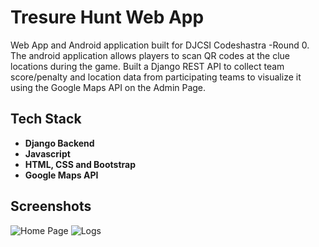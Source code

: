 # Tresure Hunt Web App

Web App and Android application built for DJCSI Codeshastra -Round 0. The android application allows players to scan QR codes at the clue locations during the game. Built a Django REST API to collect team score/penalty and location data from participating teams to visualize it using the Google Maps API on the Admin Page.

## Tech Stack
- **Django Backend**
- **Javascript**
- **HTML, CSS and Bootstrap**
- **Google Maps API**

## Screenshots
![Home Page](https://i.imgur.com/E6xGt5l.png)
![Logs](https://i.imgur.com/BQBW7iM.png)

